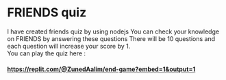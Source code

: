 # FRIENDS quiz
I have created friends quiz by using nodejs 
You can check your knowledge on FRIENDS by answering these questions
There will be 10 questions and each question will increase your score by 1.  
You can play the quiz here :
#### https://replit.com/@ZunedAalim/end-game?embed=1&output=1